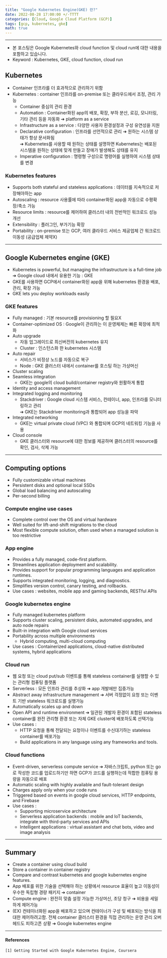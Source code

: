 ```yaml
---
title: "Google Kubernetes Engine(GKE) 란?"
date: 2022-08-28 17:00:00 +/-TTTT
categories: [Cloud, Google Cloud Platform (GCP)]
tags: [gcp, kubernetes, gke]
math: true
---
```




--------------------------

- 본 포스팅은 Google Kubernetes와 cloud function 및 cloud run에 대한 내용을 포함하고 있습니다.
- Keyword : Kubernetes, GKE, cloud function, cloud run


## **Kubernetes**
- Container 인프라를 더 효과적으로 관리하기 위함
- Kubernetes : container 인프라를 on-premise 또는 클라우드에서 조정, 관리 가능
  - Container 중심의 관리 환경
  - Automation : Container화된 app의 배포, 확장, 부하 분산, 로깅, 모니터링, 기타 관리 등을 자동화   ➔ platform as a service
  - Infrastructure as a service : 다양한 사용자 환경설정과 구성 유연성을 지원
  - Declarative configuration : 인프라를 선언적으로 관리 ➔ 원하는 시스템 상태가 항상 문서화됨   
    ➔ Kubernetes를 사용할 때 원하는 상태를 설명하면 Kubernetes는 배포된 시스템을 원하는 상태에 맞게 만들고 장애가 발생해도 상태를 유지
  - Imperative configuration : 명령형 구성으로 명령어를 실행하여 시스템 상태를 변경



### **Kubernetes features**
- Supports both stateful and stateless applications : 데이터를 지속적으로 저장해야하는 app
- Autoscaling : resource 사용률에 따라 container화된 app을 자동으로 수평확장/축소 가능
- Resource limits : resource를 제어하여 클러스터 내의 전반적인 워크로드 성능 개선
- Extensibility : 플러그인, 부가기능 확장
- Portability : on-premise 또는 GCP, 여러 클라우드 서비스 제공업체 간 워크로드 이동성 (공급업체 제약X)


-----------------
## **Google Kubernetes engine (GKE)**
- Kubernetes is powerful, but managing the infrastructure is a full-time job   
➔ Google cloud 내에서 유용한 기능 : GKE
- GKE를 사용하면 GCP에서 container화된 app을 위해 kubernetes 환경을 배포, 관리, 확장 가능
- GKE lets you deploy workloads easily



### **GKE features**
- Fully managed : 기본 resource를 provisioning 할 필요X
- Container-optimized OS : Google이 관리하는 이 운영체제는 빠른 확장에 최적화
- Auto upgrade 
  - 자동 업그레이드로 최신버전의 kubernetes 유지
  - Cluster : 인스턴스화 한 kubernetes 시스템
- Auto repair
  - 서비스가 비정상 노드를 자동으로 복구
  - Node : GKE 클러스터 내에서 container를 호스팅 하는 가상머신
- Cluster scaling
- Seamless integration
  - GKE는 google의 cloud build/container registry와 원활하게 통합
- Identity and access management
- Integrated logging and monitoring
  - Stackdriver : Google cloud 시스템 서비스, 컨테이너, app, 인프라를 모니터링하고 관리   
➔ GKE는 Stackdriver monitoring과 통합되어 app 성능을 파악
- Integrated networking
  - GKE는 virtual private cloud (VPC) 와 통합되며 GCP의 네트워킹 기능을 사용
- Cloud console
  - GKE 클러스터와 resource에 대한 정보를 제공하며 클러스터의 resource를 확인, 검사, 삭제 가능


--------------
## **Computing options**
- Fully customizable virtual machines
- Persistent disks and optional local SSDs
- Global load balancing and autoscaling
- Per-second billing



### **Compute engine use cases**
- Complete control over the OS and virtual hardware
- Well suited for lift-and-shift migrations to the cloud
- Most flexible compute solution, often used when a managed solution is too restrictive



### **App engine**
- Provides a fully managed, code-first platform.
- Streamlines application deployment and scalability.
- Provides support for popular programming languages and application runtimes.
- Supports integrated monitoring, logging, and diagnostics.
- Simplifies version control, canary testing, and rollbacks.
- Use cases : websites, mobile app and gaming backends, RESTful APIs



### **Google kubernetes engine**
- Fully managed kubernetes platform
- Supports cluster scaling, persistent disks, automated upgrades, and auto node repairs
- Built-in integration with Google cloud services
- Portability across multiple environments
  - Hybrid computing, multi-cloud computing
- Use cases : Containerized applications, cloud-native distributed systems, hybrid applications



### **Cloud run**
- 웹 요청 또는 cloud put/sub 이벤트를 통해 stateless container를 실행할 수 있는 관리형 컴퓨팅 플랫폼
- Serverless : 모든 인프라 관리를 추상화 ➔ app 개발에만 집중가능
- Abstract away infrastructure management ➔ 서버 걱정없이 요청 또는 이벤트 기반 stateless 워크로드를 실행가능
- Automatically scales up and down
- Open API and runtime environment ➔ 일관된 개발자 환경이 포함된 stateless container를 완전 관리형 환경 또는 자체 GKE cluster에 배포하도록 선택가능
- Use cases : 
  - HTTP 요청을 통해 전달되는 요청이나 이벤트를 수신대기하는 stateless container를 배포가능
  - Build applications in any language using any frameworks and tools.



### **Cloud functions**
- Event-driven, serverless compute service ➔ 자바스크립트, python 또는 go로 작성한 코드를 업로드하기만 하면 GCP가 코드를 실행하는데 적합한 컴퓨팅 용량을 자동으로 배포
- Automatic scaling with highly available and fault-tolerant design
- Charges apply only when your code runs
- Triggered based on events in google cloud services, HTTP endpoints, and Firebase
- Use cases : 
  - Supporting microservice architecture
  - Serverless application backends : mobile and IoT backends, integrate with third-party services and APIs
  - Intelligent applications : virtual assistant and chat bots, video and image analysis


---------------
## **Summary**
- Create a container using cloud build
- Store a container in container registry
- Compare and contrast kubernetes and google kubernetes engine features.
- App 배포를 위한 기술을 선택해야 하는 상황에서 resource 효율이 높고 이동성이 우수한 독립형 경량 패키지 ➔ container
- Compute engine : 완전히 맞춤 설정 가능한 가상머신, 초당 청구 ➔ 비용을 세밀하게 제어가능
- (EX) 컨테이너화된 app을 배포하고 있으며 컨테이너가 구성 및 배포되는 방식을 최대한 제어하려고함. 전체 container 클러스터 환경을 직접 관리하는 운영 관리 오버헤드도 피하고픈 상황 ➔ Google kubernetes engine




----

#### **References**
```
[1] Getting Started with Google Kubernetes Engine, Coursera
```
